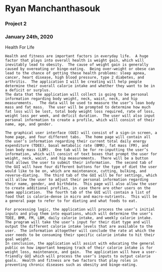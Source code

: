 # Ryan Manchanthasouk
### Project 2
### January 24th, 2020

Health For Life

	Health and fitness are important factors in everyday life.  A huge factor that plays into overall health is weight gain, which will inevitably lead to obesity.  The cause of weight gain is generally caused by overeating or binge-eating.  Being over-weight or obese can lead to the chance of getting these health problems: sleep apnea, cancer, heart disease, high blood pressure, type 2 diabetes, and arthritis.  The application I will be creating will help people determine their overall calorie intake and whether they want to be in a deficit or surplus.
	The data that the application will collect is going to be personal information regarding body weight, neck, waist, neck, and hip measurements.   The data will be used to measure the user’s lean body mass and fat mass.  The user will be prompted to determine how much fat loss will be lost, total body weight loss required, rate of loss, weight loss per week, and deficit duration.  The user will also input personal information to create a profile, which will consist of their name, age, and gender.

	The graphical user interface (GUI) will consist of a sign-in screen, a home page, and four different tabs.  The home page will contain all the user’s information regarding their current total daily energy expenditure (TDEE), basal metabolic rate (BMR), fat mass (FM), and lean body mass (LBM).  One tab will be for re-inputting the user’s information, which will consist of text boxes that prompt the user for weight, neck, waist, and hip measurements.  There will be a button that allows the user to submit their information.  The second tab of the GUI will have four different buttons for the type of diet the user would like to be on, which are maintenance, cutting, bulking, and reverse-dieting.  The third tab of the GUI will be for settings, which will allow the user to adjust their personal information regarding their name, gender, and birthdate.  This page will also allow the user to create additional profiles, in case there are other users on the same application.  The fourth tab of the GUI will contain a list of food that is calorie-dense in micro and macro-nutrients.  This will be a general page to refer to for dieting and what foods to eat.
  
	For processing logic, the application will process the user’s initial inputs and plug them into equations, which will determine the user’s TDEE, BMR, FM, LBM, daily calorie intake, and weekly calorie intake.  The program will take the user’s input for their diet type and will output the different calorie intake levels that are available to the user.  The information altogether will conclude the rate at which the user needs to be consuming their specific calorie intake to hit their goal weight.
	In conclusion, the application will assist with educating the general public on how important keeping track of their calorie intake is for weight loss, maintenance, and gain.  The application will have a user-friendly GUI which will process the user’s inputs to output calorie goals.  Health and fitness are two factors that play roles in preventing chronic diseases such as obesity and binge-eating.
